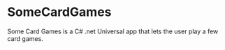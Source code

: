 # SomeCardGames

Some Card Games is a C# .net Universal app that lets the user play a few card games.
